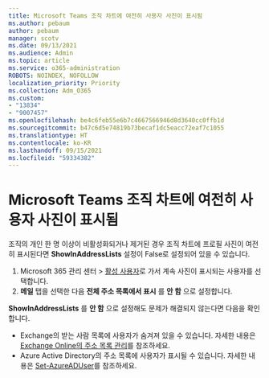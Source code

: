 ```yaml
---
title: Microsoft Teams 조직 차트에 여전히 사용자 사진이 표시됨
ms.author: pebaum
author: pebaum
manager: scotv
ms.date: 09/13/2021
ms.audience: Admin
ms.topic: article
ms.service: o365-administration
ROBOTS: NOINDEX, NOFOLLOW
localization_priority: Priority
ms.collection: Adm_O365
ms.custom:
- "13834"
- "9007457"
ms.openlocfilehash: be4c6feb55e6b7c4667566946d8d3640cc0ffb1d
ms.sourcegitcommit: b47c6d5e74819b73becaf1dc5eacc72eaf7c1055
ms.translationtype: HT
ms.contentlocale: ko-KR
ms.lasthandoff: 09/15/2021
ms.locfileid: "59334382"
---
```

# <a name="user-picture-still-appears-in-the-microsoft-teams-organization-chart"></a>Microsoft Teams 조직 차트에 여전히 사용자 사진이 표시됨

조직의 개인 한 명 이상이 비활성화되거나 제거된 경우 조직 차트에 프로필 사진이 여전히 표시된다면 **ShowInAddressLists** 설정이 False로 설정되어 있을 수 있습니다. 

1. Microsoft 365 관리 센터 > [활성 사용자](https://admin.microsoft.com/Adminportal/Home?source=applauncher#/users)로 가서 계속 사진이 표시되는 사용자를 선택합니다. 
1. **메일** 탭을 선택한 다음 **전체 주소 목록에서 표시** 를 **안 함** 으로 설정합니다.

**ShowInAddressLists** 를 **안 함** 으로 설정해도 문제가 해결되지 않는다면 다음을 확인합니다. 

- Exchange의 받는 사람 목록에 사용자가 숨겨져 있을 수 있습니다. 자세한 내용은 [Exchange Online의 주소 목록 관리](https://docs.microsoft.com/exchange/address-books/address-lists/manage-address-lists#use-the-eac-to-hide-recipients-from-address-lists)를 참조하세요. 
- Azure Active Directory의 주소 목록에 사용자가 표시될 수 있습니다. 자세한 내용은 [Set-AzureADUser](https://docs.microsoft.com/powershell/module/azuread/set-azureaduser?view=azureadps-2.0)를 참조하세요. 